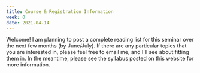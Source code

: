 ```yaml
---
title: Course & Registration Information
week: 0
date: 2021-04-14
---
```


Welcome! I am planning to post a complete reading list for this seminar over the next few months (by June/July). If there are any particular topics that you are interested in, please feel free to email me, and I'll see about fitting them in. In the meantime, please see the syllabus posted on this website for more information.
